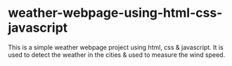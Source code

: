 # weather-webpage-using-html-css-javascript
This is a simple weather webpage project using html, css & javascript. 
It is used to detect the weather in the cities & used to measure the wind speed.
